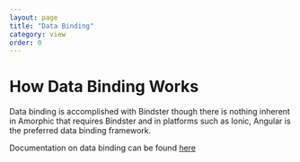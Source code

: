 ```yaml
---
layout: page
title: "Data Binding"
category: view
order: 0
---
```


# How Data Binding Works

Data binding is accomplished with Bindster though there is nothing inherent in Amorphic that requires Bindster and in platforms such as Ionic, Angular is the preferred data binding framework.

Documentation on data binding can be found [here](http://bindster.com)